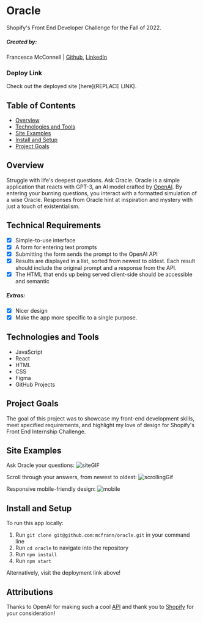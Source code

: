 # Oracle

Shopify's Front End Developer Challenge for the Fall of 2022.

##### Created by:

Francesca McConnell | [Github](https://github.com/mcfrann), [LinkedIn](https://www.linkedin.com/in/francesca-mcconnell/)

### Deploy Link

Check out the deployed site [here](REPLACE LINK).

## Table of Contents

- [Overview](#overview)
- [Technologies and Tools](#technologies)
- [Site Examples](#screenshots)
- [Install and Setup](#Install)
- [Project Goals](#Goals)

## Overview

Struggle with life's deepest questions. Ask Oracle.
Oracle is a simple application that reacts with GPT-3, an AI model crafted by [OpenAI](https://openai.com/api/). By entering your burning questions, you interact with a formatted simulation of a wise Oracle. Responses from Oracle hint at inspiration and mystery with just a touch of existentialism.

## Technical Requirements

- [x] Simple-to-use interface
- [x] A form for entering text prompts
- [x] Submitting the form sends the prompt to the OpenAI API
- [x] Results are displayed in a list, sorted from newest to oldest. Each result should include the original prompt and a response from the API.
- [x] The HTML that ends up being served client-side should be accessible and semantic

##### Extras:

- [x] Nicer design
- [x] Make the app more specific to a single purpose.

## Technologies and Tools

- JavaScript
- React
- HTML
- CSS
- Figma
- GitHub Projects

## Project Goals

The goal of this project was to showcase my front-end development skills, meet specified requirements, and highlight my love of design for Shopify's Front End Internship Challenge.

## Site Examples

Ask Oracle your questions:
![siteGIF](https://media.giphy.com/media/LRNJQfRMud1rUQaiB6/giphy.gif)

Scroll through your answers, from newest to oldest:
![scrollingGif](https://media.giphy.com/media/K9yHD9iTw1UhmmRCdD/giphy.gif)

Responsive mobile-friendly design:
![mobile](https://media.giphy.com/media/I1NcdqKjTE0rscrBto/giphy.gif)

## Install and Setup

To run this app locally:

1. Run `git clone git@github.com:mcfrann/oracle.git` in your command line
2. Run `cd oracle` to navigate into the repository
3. Run `npm install`
4. Run `npm start`

Alternatively, visit the deployment link above!

## Attributions

Thanks to OpenAI for making such a cool [API](https://openai.com/api/) and thank you to [Shopify](https://www.shopify.com/) for your consideration!
